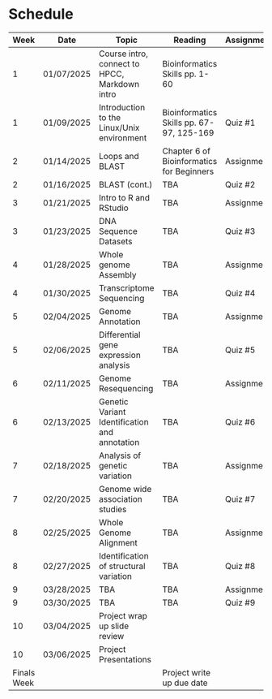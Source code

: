# Schedule
| Week | Date | Topic | Reading  | Assignments/Quizes |
| ------------- | ------------  | ---------------------------------  | -------------  | -------------  |
|1|01/07/2025| Course intro, connect to HPCC, Markdown intro | Bioinformatics Skills pp. 1-60 | |
|1|01/09/2025| Introduction to the Linux/Unix environment | Bioinformatics Skills pp. 67-97, 125-169 | Quiz #1 |
|2|01/14/2025| Loops and BLAST | Chapter 6 of Bioinformatics for Beginners | Assignment #1 |
|2|01/16/2025| BLAST (cont.) | TBA | Quiz #2 |
|3|01/21/2025| Intro to R and RStudio | TBA | Assignment #2 |
|3|01/23/2025| DNA Sequence Datasets | TBA | Quiz #3 |
|4|01/28/2025| Whole genome Assembly | TBA | Assignment #3 |
|4|01/30/2025| Transcriptome Sequencing | TBA | Quiz #4 |
|5|02/04/2025| Genome Annotation | TBA | Assignment #4 |
|5|02/06/2025| Differential gene expression analysis | TBA | Quiz #5 |
|6|02/11/2025| Genome Resequencing | TBA | Assignment #5 |
|6|02/13/2025| Genetic Variant Identification and annotation | TBA | Quiz #6 |
|7|02/18/2025| Analysis of genetic variation | TBA | Assignment #6 |
|7|02/20/2025| Genome wide association studies | TBA | Quiz #7 |
|8|02/25/2025| Whole Genome Alignment | TBA | Assignment #7 |
|8|02/27/2025| Identification of structural variation  | TBA | Quiz #8 |
|9|03/28/2025| TBA | TBA | Assignment #8 |
|9|03/30/2025| TBA | TBA | Quiz #9 |
|10|03/04/2025| Project wrap up slide review | | |
|10|03/06/2025| Project Presentations | | |
|Finals Week| | | Project write up due date |
